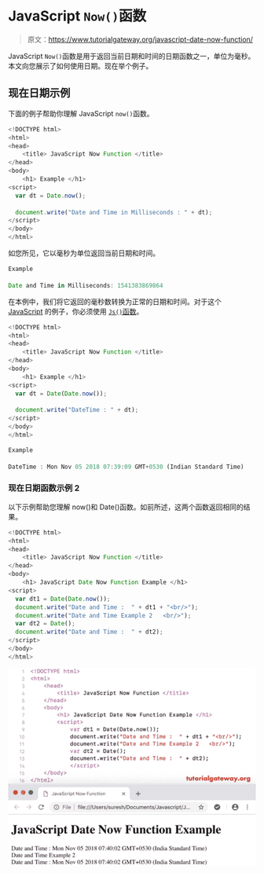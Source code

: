 # JavaScript `Now()`函数

> 原文：<https://www.tutorialgateway.org/javascript-date-now-function/>

JavaScript `Now()`函数是用于返回当前日期和时间的日期函数之一，单位为毫秒。本文向您展示了如何使用日期。现在举个例子。

## 现在日期示例

下面的例子帮助你理解 JavaScript `now()`函数。

```js
<!DOCTYPE html>
<html>
<head>
    <title> JavaScript Now Function </title>
</head>
<body>
    <h1> Example </h1>
<script>
  var dt = Date.now();

  document.write("Date and Time in Milliseconds : " + dt);
</script>
</body>
</html>
```

如您所见，它以毫秒为单位返回当前日期和时间。

```js
Example

Date and Time in Milliseconds: 1541383869864
```

在本例中，我们将它返回的毫秒数转换为正常的日期和时间。对于这个 [JavaScript](https://www.tutorialgateway.org/javascript/) 的例子，你必须使用 [`Js()`函数](https://www.tutorialgateway.org/javascript-date-function/)。

```js
<!DOCTYPE html>
<html>
<head>
    <title> JavaScript Now Function </title>
</head>
<body>
    <h1> Example </h1>
<script>
  var dt = Date(Date.now());

  document.write("DateTime : " + dt);
</script>
</body>
</html>
```

```js
Example

DateTime : Mon Nov 05 2018 07:39:09 GMT+0530 (Indian Standard Time)
```

### 现在日期函数示例 2

以下示例帮助您理解 now()和 Date()函数。如前所述，这两个函数返回相同的结果。

```js
<!DOCTYPE html>
<html>
<head>
    <title> JavaScript Now Function </title>
</head>
<body>
    <h1> JavaScript Date Now Function Example </h1>
<script>
  var dt1 = Date(Date.now());    
  document.write("Date and Time :  " + dt1 + "<br/>");
  document.write("Date and Time Example 2   <br/>");
  var dt2 = Date();   
  document.write("Date and Time :  " + dt2);
</script>
</body>
</html>
```

![JavaScript Date Now Function 3](img/2057d1eed6836bb696af0ddcfed5e051.png)